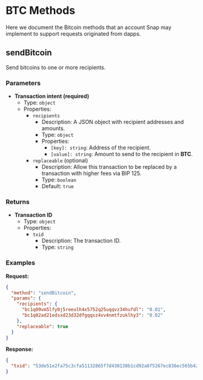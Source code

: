 # BTC Methods

Here we document the Bitcoin methods that an account Snap may implement to
support requests originated from dapps.

## sendBitcoin

Send bitcoins to one or more recipients.

### Parameters

- **Transaction intent (required)**
  - Type: `object`
  - Properties:
    - `recipients`
      - Description: A JSON object with recipient addresses and amounts.
      - Type: `object`
      - Properties:
        - `[key]: string`: Address of the recipient.
        - `[value]: string`: Amount to send to the recipient in **BTC**.
    - `replaceable` (optional)
      - Description: Allow this transaction to be replaced by a transaction
        with higher fees via BIP 125.
      - Type: `boolean`
      - Default: `true`

### Returns

- **Transaction ID**
  - Type: `object`
  - Properties:
    - `txid`
      - Description: The transaction ID.
      - Type: `string`

### Examples

**Request:**

```json
{
  "method": "sendBitcoin",
  "params": {
    "recipients": {
      "bc1q09vm5lfy0j5reeulh4x5752q25uqqvz34hufdl": "0.01",
      "bc1q02ad21edsxd23d32dfgqqsz4vv4nmtfzuklhy3": "0.02"
    },
    "replaceable": true
  }
}
```

**Response:**

```json
{
  "txid": "53de51e2fa75c3cfa51132865f7d430138b1cd92a8f5267ec836ec565b422969"
}
```
